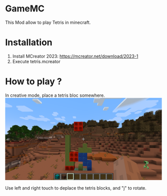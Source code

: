 # GameMC

This Mod allow to play Tetris in minecraft.

# Installation

1) Install MCreator 2023: https://mcreator.net/download/2023-1
2) Execute tetris.mcreator

# How to play ?

In creative mode, place a tetris bloc somewhere.
![Example](img/example.png)

Use left and right touch to deplace the tetris blocks, and "j" to rotate.
